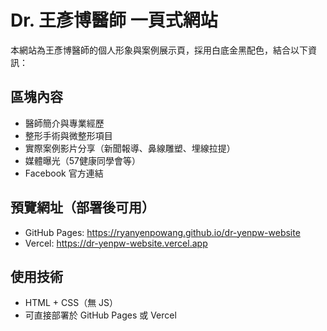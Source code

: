 # Dr. 王彥博醫師 一頁式網站

本網站為王彥博醫師的個人形象與案例展示頁，採用白底金黑配色，結合以下資訊：

## 區塊內容
- 醫師簡介與專業經歷
- 整形手術與微整形項目
- 實際案例影片分享（新聞報導、鼻線雕塑、埋線拉提）
- 媒體曝光（57健康同學會等）
- Facebook 官方連結

## 預覽網址（部署後可用）
- GitHub Pages: https://ryanyenpowang.github.io/dr-yenpw-website
- Vercel: https://dr-yenpw-website.vercel.app

## 使用技術
- HTML + CSS（無 JS）
- 可直接部署於 GitHub Pages 或 Vercel

